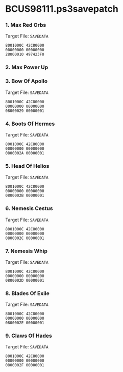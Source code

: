 # BCUS98111.ps3savepatch

### 1. Max Red Orbs

Target File: `SAVEDATA`

```
8001000C 42C80000
00000000 00000000
28000010 497423F0
```

### 2. Max Power Up
### 3. Bow Of Apollo

Target File: `SAVEDATA`

```
8001000C 42C80000
00000000 00000000
08000029 00000001
```

### 4. Boots Of Hermes

Target File: `SAVEDATA`

```
8001000C 42C80000
00000000 00000000
0800002A 00000001
```

### 5. Head Of Helios

Target File: `SAVEDATA`

```
8001000C 42C80000
00000000 00000000
0800002B 00000001
```

### 6. Nemesis Cestus

Target File: `SAVEDATA`

```
8001000C 42C80000
00000000 00000000
0800002C 00000001
```

### 7. Nemesis Whip

Target File: `SAVEDATA`

```
8001000C 42C80000
00000000 00000000
0800002D 00000001
```

### 8. Blades Of Exile

Target File: `SAVEDATA`

```
8001000C 42C80000
00000000 00000000
0800002E 00000001
```

### 9. Claws Of Hades

Target File: `SAVEDATA`

```
8001000C 42C80000
00000000 00000000
0800002F 00000001
```

